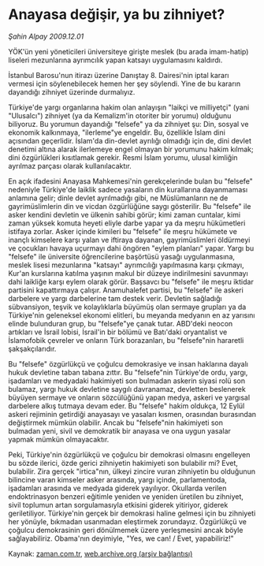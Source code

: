 # Anayasa değişir, ya bu zihniyet?

*Şahin Alpay 2009.12.01*

<tr><td class="metin" colspan="2" style="padding-top: 20px; padding-left: 5px; ">YÖK'ün yeni yöneticileri üniversiteye girişte meslek (bu arada imam-hatip) liseleri mezunlarına ayrımcılık yapan katsayı uygulamasını kaldırdı.</td></tr><tr><td class="metin" colspan="2" style="padding-top: 20px; padding-left: 5px; "><p>İstanbul Barosu'nun itirazı üzerine Danıştay 8. Dairesi'nin iptal kararı vermesi için söylenebilecek hemen her şey söylendi. Yine de bu kararın dayandığı zihniyet üzerinde durmalıyız.
<p>Türkiye'de yargı organlarına hakim olan anlayışın "laikçi ve milliyetçi" (yani "Ulusalcı") zihniyet (ya da Kemalizm'in otoriter bir yorumu) olduğunu biliyoruz. Bu yorumun dayandığı "felsefe" ya da zihniyet şu: Din, sosyal ve ekonomik kalkınmaya, "ilerleme"ye engeldir. Bu, özellikle İslam dini açısından geçerlidir. İslam'da din-devlet ayrılığı olmadığı için de, dini devlet denetimi altına alarak ilerlemeye engel olmayan bir yorumunu hakim kılmak; dini özgürlükleri kısıtlamak gerekir. Resmi İslam yorumu, ulusal kimliğin ayrılmaz parçası olarak kullanılacaktır.
<p>En açık ifadesini Anayasa Mahkemesi'nin gerekçelerinde bulan bu "felsefe" nedeniyle Türkiye'de laiklik sadece yasaların din kurallarına dayanmaması anlamına gelir; dinle devlet ayrılmadığı gibi, ne Müslümanların ne de gayrimüslimlerin din ve vicdan özgürlüğüne saygı gösterilir. Bu "felsefe" ile asker kendini devletin ve ülkenin sahibi görür; kimi zaman cuntalar, kimi zaman yüksek komuta heyeti eliyle darbe yapar ya da meşru hükümetleri istifaya zorlar. Asker içinde kimileri bu "felsefe" ile meşru hükümete ve inançlı kimselere karşı yalan ve iftiraya dayanan, gayrimüslimleri öldürmeyi ve çocukları havaya uçurmayı dahi öngören "eylem planları" yapar. Yargı bu "felsefe" ile üniversite öğrencilerine başörtüsü yasağı uygulanmasına, meslek lisesi mezunlarına "katsayı" ayrımcılığı yapılmasına karşı çıkmayı, Kur'an kurslarına katılma yaşının makul bir düzeye indirilmesini savunmayı dahi laikliğe karşı eylem olarak görür. Başsavcı bu "felsefe" ile meşru iktidar partisini kapattırmaya çalışır. Anamuhalefet partisi, bu "felsefe" ile askeri darbelere ve yargı darbelerine tam destek verir. Devletin sağladığı sübvansiyon, teşvik ve kolaylıklarla büyümüş olan sermaye grupları ya da Türkiye'nin geleneksel ekonomi elitleri, bu meyanda medyanın en az yarısını elinde bulunduran grup, bu "felsefe"ye çanak tutar. ABD'deki neocon artıkları ve İsrail lobisi, İsrail'in bir bölümü ve Batı'daki oryantalist ve İslamofobik çevreler ve onların Türk borazanları, bu "felsefe"nin hararetli şakşakçılarıdır.
<p>Bu "felsefe" özgürlükçü ve çoğulcu demokrasiye ve insan haklarına dayalı hukuk devletine taban tabana zıttır. Bu "felsefe"nin Türkiye'de ordu, yargı, işadamları ve medyadaki hakimiyeti son bulmadan askerin siyasi rolü son bulamaz, yargı hukuk devletine saygılı davranamaz, devletten beslenerek büyüyen sermaye ve onların sözcülüğünü yapan medya, askeri ve yargısal darbelere alkış tutmaya devam eder. Bu "felsefe" hakim oldukça, 12 Eylül askeri rejiminin getirdiği anayasayı ve yasaları kısmen, orasından burasından değiştirmek mümkün olabilir. Ancak bu "felsefe"nin hakimiyeti son bulmadan yeni, sivil ve demokratik bir anayasa ve ona uygun yasalar yapmak mümkün olmayacaktır.
<p>Peki, Türkiye'nin özgürlükçü ve çoğulcu bir demokrasi olmasını engelleyen bu sözde ilerici, özde gerici zihniyetin hakimiyeti son bulabilir mi? Evet, bulabilir. Zira gerçek "irtica"nın, ülkeyi zincire vuran zihniyetin bu olduğunun bilincine varan kimseler asker arasında, yargı içinde, parlamentoda, işadamları arasında ve medyada giderek yayılıyor. Okullarda verilen endoktrinasyon benzeri eğitimle yeniden ve yeniden üretilen bu zihniyet, sivil toplumun artan sorgulamasıyla etkisini giderek yitiriyor, giderek geriletiliyor. Türkiye'nin gerçek bir demokrasi haline gelmesi için bu zihniyeti her yönüyle, bıkmadan usanmadan eleştirmek zorundayız. Özgürlükçü ve çoğulcu demokrasinin geri dönülmemek üzere yerleşmesini ancak böyle sağlayabiliriz. Obama'nın deyimiyle, "Yes, we can! / Evet, yapabiliriz!" <br/></p></p></p></p></p></td></tr>

Kaynak: [zaman.com.tr](http://zaman.com.tr/yazar.do?yazino=921830), [web.archive.org (arşiv bağlantısı)](http://web.archive.org/web/20100206043823/http://www.zaman.com.tr:80/yazar.do?yazino=921830)

